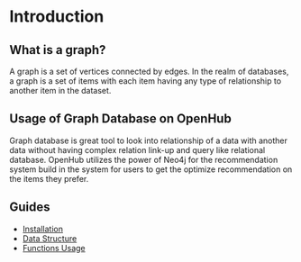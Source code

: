 # Introduction

## What is a graph?

A graph is a set of vertices connected by edges. In the realm of databases, a graph is a set of items with each item having any type of relationship to another item in the dataset.

## Usage of Graph Database on OpenHub

Graph database is great tool to look into relationship of a data with another data without having complex relation link-up and query like relational database. OpenHub utilizes the power of Neo4j for the recommendation system build in the system for users to get the optimize recommendation on the items they prefer.

## Guides

* [Installation](Install-Neo4J)
* [Data Structure](Neo4j-Data-Structure)
* [Functions Usage](Neo4J-Functions)
